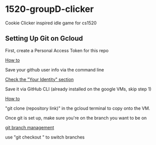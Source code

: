 # 1520-groupD-clicker
Cookie Clicker inspired idle game for cs1520

## Setting Up Git on Gcloud

First, create a Personal Access Token for this repo

[How to](https://docs.github.com/en/authentication/keeping-your-account-and-data-secure/creating-a-personal-access-token)

Save your github user info via the command line

[Check the "Your Identity" section](https://git-scm.com/book/en/v2/Getting-Started-First-Time-Git-Setup)

Save it via GitHub CLI (already installed on the google VMs, skip step 1)

[How to](https://docs.github.com/en/get-started/getting-started-with-git/caching-your-github-credentials-in-git)

"git clone (repository link)" in the gcloud terminal to copy onto the VM.

Once git is set up, make sure you're on the branch you want to be on

[git branch management](https://stackoverflow.com/questions/42820840/how-to-push-changes-to-branch)

use "git checkout <branch name>" to switch branches
